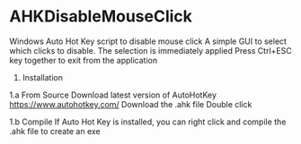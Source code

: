 # AHKDisableMouseClick
Windows Auto Hot Key script to disable mouse click
A simple GUI to select which clicks to disable. The selection is immediately applied
Press Ctrl+ESC key together to exit from the application

1. Installation

1.a From Source
  Download latest version of AutoHotKey https://www.autohotkey.com/
  Download the .ahk file
  Double click
  
1.b Compile
  If Auto Hot Key is installed, you can right click and compile the .ahk file to create an exe
